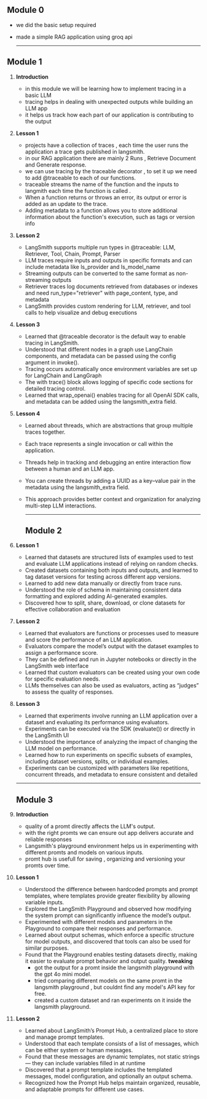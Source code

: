 ## Module 0
 - we did the basic setup required
 - made a simple RAG application using groq api
  
    ---
   
## Module 1  
1. **Introduction**
   - in this module we will be learning how to implement tracing in a basic LLM
   - tracing helps in dealing with unexpected outputs while building an LLM app
   - it helps us track how each part of our application is contributing to the output
2. **Lesson 1**
   - projects have a collection of traces , each time the user runs the application a trace gets published in langsmith.
   - in our RAG application there are mainly 2 Runs , Retrieve Document and Generate response.
   - we can use tracing by the traceable decorator , to set it up we need to add @traceable to each of our functions.
   - traceable streams the name of the function and the inputs to langmith each time the function is called .
   - When a function returns or throws an error, its output or error is  added as an update to the trace.
   - Adding metadata to a function allows you to store additional information about the function's execution, such as tags or version info
3. **Lesson 2**
   - LangSmith supports multiple run types in @traceable: LLM, Retriever, Tool, Chain, Prompt, Parser
   - LLM traces require inputs and outputs in specific formats and can include metadata like ls_provider and ls_model_name
   - Streaming outputs can be converted to the same format as non-streaming outputs
   - Retriever traces log documents retrieved from databases or indexes and need run_type="retriever" with page_content, type, and metadata
   - LangSmith provides custom rendering for LLM, retriever, and tool calls to help visualize and debug executions
4. **Lesson 3**
   - Learned that @traceable decorator is the default way to enable tracing in LangSmith.
   - Understood that different nodes in a graph use LangChain components, and metadata can be passed using the config argument in invoke().
   - Tracing occurs automatically once environment variables are set up for LangChain and LangGraph
   - The with trace() block allows logging of specific code sections for detailed tracing control.
   - Learned that wrap_openai() enables tracing for all OpenAI SDK calls, and metadata can be added using the langsmith_extra field.
5. **Lesson 4**
   - Learned about threads, which are abstractions that group multiple traces together.
   - Each trace represents a single invocation or call within the application.
   - Threads help in tracking and debugging an entire interaction flow between a human and an LLM app.
   - You can create threads by adding a UUID as a key–value pair in the metadata using the langsmith_extra field.
   - This approach provides better context and organization for analyzing multi-step LLM interactions.

     ---

     ## Module 2
 1. **Lesson 1**
    - Learned that datasets are structured lists of examples used to test and evaluate LLM applications instead of relying on random checks.
    - Created datasets containing both inputs and outputs, and learned to tag dataset versions for testing across different app versions.
    - Learned to add new data manually or directly from trace runs.
    - Understood the role of schema in maintaining consistent data formatting and explored adding AI-generated examples.
    - Discovered how to split, share, download, or clone datasets for effective collaboration and evaluation
2. **Lesson 2**
   - Learned that evaluators are functions or processes used to measure and score the performance of an LLM application.
   - Evaluators compare the model’s output with the dataset examples to assign a performance score.
   - They can be defined and run in Jupyter notebooks or directly in the LangSmith web interface
   - Learned that custom evaluators can be created using your own code for specific evaluation needs.
   - LLMs themselves can also be used as evaluators, acting as “judges” to assess the quality of responses.
3. **Lesson 3**
   - Learned that experiments involve running an LLM application over a dataset and evaluating its performance using evaluators.
   - Experiments can be executed via the SDK (evaluate()) or directly in the LangSmith UI
    - Understood the importance of analyzing the impact of changing the LLM model on performance.
    - Learned how to run experiments on specific subsets of examples, including dataset versions, splits, or individual examples.
    - Experiments can be customized with parameters like repetitions, concurrent threads, and metadata to ensure consistent and detailed 

    ---

   ## Module 3
1. **Introduction**
   - quality of a promt directly affects the LLM's output.
   - with the right promts we can ensure out app delivers accurate and reliable responses
   - Langsmith's playground environment helps us in experimenting with different promts and models on various inputs.
   - promt hub is usefull for saving , organizing and versioning your promts over time.
2. **Lesson 1**
   - Understood the difference between hardcoded prompts and prompt templates, where templates provide greater flexibility by allowing variable inputs.
   - Explored the LangSmith Playground and observed how modifying the system prompt can significantly influence the model’s output.
   - Experimented with different models and parameters in the Playground to compare their responses and performance.
   - Learned about output schemas, which enforce a specific structure for model outputs, and discovered that tools can also be used for similar purposes.
   - Found that the Playground enables testing datasets directly, making it easier to evaluate prompt behavior and output quality.
     **tweaking**
     - got the output for a promt inside the langsmith playground with the gpt 4o mini model.
     - tried comparing different models on the same promt in the langsmith playground , but couldnt find any  model's API key for free.
     - created a custom dataset and ran experiments on it inside the langsmith playground.
3. **Lesson 2**
   - Learned about LangSmith’s Prompt Hub, a centralized place to store and manage prompt templates.
   - Understood that each template consists of a list of messages, which can be either system or human messages.
   - Found that these messages are dynamic templates, not static strings — they can include variables filled in at runtime
   - Discovered that a prompt template includes the templated messages, model configuration, and optionally an output schema.
   - Recognized how the Prompt Hub helps maintain organized, reusable, and adaptable prompts for different use cases.

    
